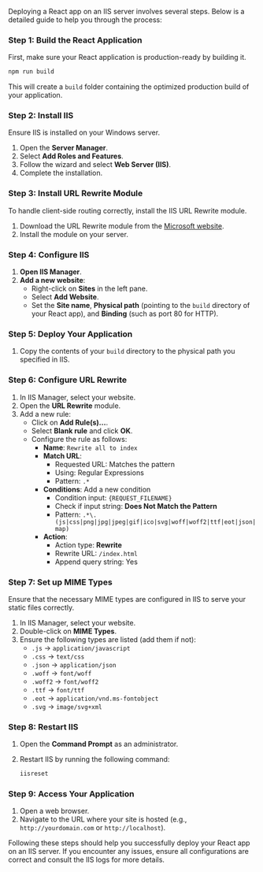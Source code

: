 Deploying a React app on an IIS server involves several steps. Below is a detailed guide to help you through the process:

### Step 1: Build the React Application
First, make sure your React application is production-ready by building it.

```bash
npm run build
```

This will create a `build` folder containing the optimized production build of your application.

### Step 2: Install IIS
Ensure IIS is installed on your Windows server.

1. Open the **Server Manager**.
2. Select **Add Roles and Features**.
3. Follow the wizard and select **Web Server (IIS)**.
4. Complete the installation.

### Step 3: Install URL Rewrite Module
To handle client-side routing correctly, install the IIS URL Rewrite module.

1. Download the URL Rewrite module from the [Microsoft website](https://www.iis.net/downloads/microsoft/url-rewrite).
2. Install the module on your server.

### Step 4: Configure IIS
1. **Open IIS Manager**.
2. **Add a new website**:
   - Right-click on **Sites** in the left pane.
   - Select **Add Website**.
   - Set the **Site name**, **Physical path** (pointing to the `build` directory of your React app), and **Binding** (such as port 80 for HTTP).

### Step 5: Deploy Your Application
1. Copy the contents of your `build` directory to the physical path you specified in IIS.

### Step 6: Configure URL Rewrite
1. In IIS Manager, select your website.
2. Open the **URL Rewrite** module.
3. Add a new rule:
   - Click on **Add Rule(s)...**.
   - Select **Blank rule** and click **OK**.
   - Configure the rule as follows:
     - **Name**: `Rewrite all to index`
     - **Match URL**: 
       - Requested URL: Matches the pattern
       - Using: Regular Expressions
       - Pattern: `.*`
     - **Conditions**: Add a new condition
       - Condition input: `{REQUEST_FILENAME}`
       - Check if input string: **Does Not Match the Pattern**
       - Pattern: `.*\.(js|css|png|jpg|jpeg|gif|ico|svg|woff|woff2|ttf|eot|json|map)`
     - **Action**: 
       - Action type: **Rewrite**
       - Rewrite URL: `/index.html`
       - Append query string: Yes

### Step 7: Set up MIME Types
Ensure that the necessary MIME types are configured in IIS to serve your static files correctly.

1. In IIS Manager, select your website.
2. Double-click on **MIME Types**.
3. Ensure the following types are listed (add them if not):
   - `.js` -> `application/javascript`
   - `.css` -> `text/css`
   - `.json` -> `application/json`
   - `.woff` -> `font/woff`
   - `.woff2` -> `font/woff2`
   - `.ttf` -> `font/ttf`
   - `.eot` -> `application/vnd.ms-fontobject`
   - `.svg` -> `image/svg+xml`

### Step 8: Restart IIS
1. Open the **Command Prompt** as an administrator.
2. Restart IIS by running the following command:

   ```bash
   iisreset
   ```

### Step 9: Access Your Application
1. Open a web browser.
2. Navigate to the URL where your site is hosted (e.g., `http://yourdomain.com` or `http://localhost`).

Following these steps should help you successfully deploy your React app on an IIS server. If you encounter any issues, ensure all configurations are correct and consult the IIS logs for more details.
